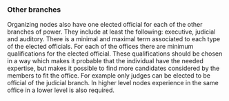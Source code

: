 ### Other branches

Organizing nodes also have one elected official for each of the other branches of power.  They include at least the following: executive, judicial and auditory.
There is a minimal and maximal term associated to each type of the elected officials.
For each of the offices there are minimum qualifications for the elected official. These qualifications should be chosen in a way which makes it probable that the individual have the needed expertise, but makes it possible to find more candidates considered by the members to fit the office. For example only judges can be elected to be official of the judicial branch.
In higher level nodes experience in the same office in a lower level is also required.

